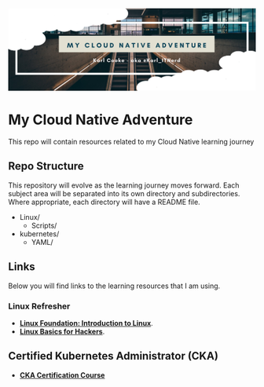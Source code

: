 #
![CNA_Header_Image](images/CNA_Header_Image.png "Cloud Native Adventure")
#
# My Cloud Native Adventure

This repo will contain resources related to my Cloud Native learning journey

## Repo Structure

This repository will evolve as the learning journey moves forward. Each subject area will be separated into its own directory and subdirectories. Where appropriate, each directory will have a README file.

* Linux/
  * Scripts/
* kubernetes/
  * YAML/

## Links

Below you will find links to the learning resources that I am using.

### Linux Refresher

* **[Linux Foundation: Introduction to Linux](https://training.linuxfoundation.org/training/introduction-to-linux/)**.
* **[Linux Basics for Hackers](https://www.amazon.co.uk/Hackers-Getting-Networking-Scripting-Security/dp/1593278551)**.

## Certified Kubernetes Administrator (CKA)

* **[CKA Certification Course](https://kodekloud.com/courses/certified-kubernetes-administrator-cka/)**